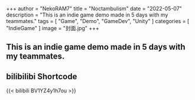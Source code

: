 +++
author = "NekoRAM7"
title = "Noctambulism"
date = "2022-05-07"
description = "This is an indie game demo made in 5 days with my teammates."
tags = [
    "Game",
    "Demo",
    "GameDev",
    "Unity"
]
categories = [
    "IndieGame"
]
image = "封面.jpg"
+++

This is an indie game demo made in 5 days with my teammates.
---



## bilibilibi Shortcode

{{< bilibili BV1YZ4y1h7ou >}}

